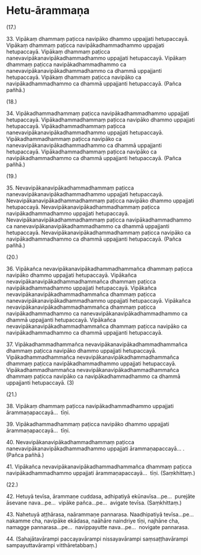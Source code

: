 

# Hetu-ārammaṇa





(17.)

33\. Vipākaṃ dhammaṃ paṭicca navipāko dhammo uppajjati hetupaccayā. Vipākaṃ dhammaṃ paṭicca navipākadhammadhammo uppajjati hetupaccayā. Vipākaṃ dhammaṃ paṭicca nanevavipākanavipākadhammadhammo uppajjati hetupaccayā. Vipākaṃ dhammaṃ paṭicca navipākadhammadhammo ca nanevavipākanavipākadhammadhammo ca dhammā uppajjanti hetupaccayā. Vipākaṃ dhammaṃ paṭicca navipāko ca navipākadhammadhammo ca dhammā uppajjanti hetupaccayā. (Pañca pañhā.)

(18.)

34\. Vipākadhammadhammaṃ paṭicca navipākadhammadhammo uppajjati hetupaccayā. Vipākadhammadhammaṃ paṭicca navipāko dhammo uppajjati hetupaccayā. Vipākadhammadhammaṃ paṭicca nanevavipākanavipākadhammadhammo uppajjati hetupaccayā. Vipākadhammadhammaṃ paṭicca navipāko ca nanevavipākanavipākadhammadhammo ca dhammā uppajjanti hetupaccayā. Vipākadhammadhammaṃ paṭicca navipāko ca navipākadhammadhammo ca dhammā uppajjanti hetupaccayā. (Pañca pañhā.)

(19.)

35\. Nevavipākanavipākadhammadhammaṃ paṭicca nanevavipākanavipākadhammadhammo uppajjati hetupaccayā. Nevavipākanavipākadhammadhammaṃ paṭicca navipāko dhammo uppajjati hetupaccayā. Nevavipākanavipākadhammadhammaṃ paṭicca navipākadhammadhammo uppajjati hetupaccayā. Nevavipākanavipākadhammadhammaṃ paṭicca navipākadhammadhammo ca nanevavipākanavipākadhammadhammo ca dhammā uppajjanti hetupaccayā. Nevavipākanavipākadhammadhammaṃ paṭicca navipāko ca navipākadhammadhammo ca dhammā uppajjanti hetupaccayā. (Pañca pañhā.)

(20.)

36\. Vipākañca nevavipākanavipākadhammadhammañca dhammaṃ paṭicca navipāko dhammo uppajjati hetupaccayā. Vipākañca nevavipākanavipākadhammadhammañca dhammaṃ paṭicca navipākadhammadhammo uppajjati hetupaccayā. Vipākañca nevavipākanavipākadhammadhammañca dhammaṃ paṭicca nanevavipākanavipākadhammadhammo uppajjati hetupaccayā. Vipākañca nevavipākanavipākadhammadhammañca dhammaṃ paṭicca navipākadhammadhammo ca nanevavipākanavipākadhammadhammo ca dhammā uppajjanti hetupaccayā. Vipākañca nevavipākanavipākadhammadhammañca dhammaṃ paṭicca navipāko ca navipākadhammadhammo ca dhammā uppajjanti hetupaccayā.

37\. Vipākadhammadhammañca nevavipākanavipākadhammadhammañca dhammaṃ paṭicca navipāko dhammo uppajjati hetupaccayā. Vipākadhammadhammañca nevavipākanavipākadhammadhammañca dhammaṃ paṭicca navipākadhammadhammo uppajjati hetupaccayā. Vipākadhammadhammañca nevavipākanavipākadhammadhammañca dhammaṃ paṭicca navipāko ca navipākadhammadhammo ca dhammā uppajjanti hetupaccayā. (3)

(21.)

38\. Vipākaṃ dhammaṃ paṭicca navipākadhammadhammo uppajjati ārammaṇapaccayā…  tīṇi.

39\. Vipākadhammadhammaṃ paṭicca navipāko dhammo uppajjati ārammaṇapaccayā…  tīṇi.

40\. Nevavipākanavipākadhammadhammaṃ paṭicca nanevavipākanavipākadhammadhammo uppajjati ārammaṇapaccayā… . (Pañca pañhā.)

41\. Vipākañca nevavipākanavipākadhammadhammañca dhammaṃ paṭicca navipākadhammadhammo uppajjati ārammaṇapaccayā…  tīṇi. (Saṃkhittaṃ.)

(22.)

42\. Hetuyā tevīsa, ārammaṇe cuddasa, adhipatiyā ekūnavīsa…pe…  purejāte āsevane nava…pe…  vipāke pañca…pe…  avigate tevīsa. (Saṃkhittaṃ.)

43\. Nahetuyā aṭṭhārasa, naārammaṇe pannarasa. Naadhipatiyā tevīsa…pe…  nakamme cha, navipāke ekādasa, naāhāre naindriye tīṇi, najhāne cha, namagge pannarasa…pe…  navippayutte nava…pe…  novigate pannarasa.

44\. (Sahajātavārampi paccayavārampi nissayavārampi saṃsaṭṭhavārampi sampayuttavārampi vitthāretabbaṃ.)



